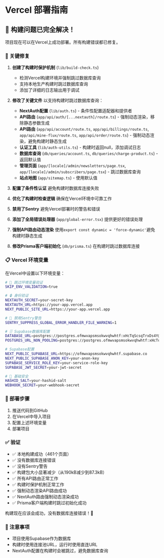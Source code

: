 # Vercel 部署指南

## 🎉 构建问题已完全解决！

项目现在可以在Vercel上成功部署。所有构建错误都已修复。

### 🔧 关键修复

1. **创建了构建时保护机制** (`lib/build-check.ts`)
   - 检测Vercel构建环境并强制跳过数据库查询
   - 支持本地生产构建时跳过数据库查询
   - 添加了详细的日志输出用于调试

2. **修改了关键文件** 以支持构建时跳过数据库查询：
   - **NextAuth配置** (`lib/auth.ts`) - 条件性配置适配器和提供者
   - **API路由** (`app/api/auth/[...nextauth]/route.ts`) - 强制动态渲染，移除静态参数生成
   - **API路由** (`app/api/account/route.ts`, `app/api/billings/route.ts`, `app/api/mine-flux/route.ts`, `app/api/order/route.ts`) - 强制动态渲染，避免构建时静态生成
   - **认证工具** (`lib/auth-utils.ts`) - 构建时返回null，添加调试日志
   - **数据库查询** (`db/queries/account.ts`, `db/queries/charge-product.ts`) - 返回默认值
   - **管理页面** (`app/[locale]/admin/newsletters/page.tsx`, `app/[locale]/admin/subscribers/page.tsx`) - 跳过数据库查询
   - **站点地图** (`app/sitemap.ts`) - 使用默认值

3. **配置了条件性认证** 避免构建时数据库连接失败
4. **优化了构建时检查逻辑** 确保在Vercel环境中可靠工作
5. **禁用了Sentry** 避免Vercel部署时的警告和错误
6. **添加了全局错误处理器** (`app/global-error.tsx`) 提供更好的错误处理
7. **强制API路由动态渲染** 使用`export const dynamic = 'force-dynamic'`避免构建时静态生成
8. **修改Prisma客户端初始化** (`db/prisma.ts`) 在构建时跳过数据库连接

### 📋 Vercel 环境变量

在Vercel中设置以下环境变量：

```bash
# 🚀 跳过环境变量验证
SKIP_ENV_VALIDATION=true

# 🔒 身份验证
NEXTAUTH_SECRET=your-secret-key
NEXTAUTH_URL=https://your-app.vercel.app
NEXT_PUBLIC_SITE_URL=https://your-app.vercel.app

# 🚫 禁用Sentry警告
SENTRY_SUPPRESS_GLOBAL_ERROR_HANDLER_FILE_WARNING=1

# 🗄️ Supabase数据库配置
DATABASE_URL=postgres://postgres.ofmwvapsmsokwvqhwhtf:xHcTqScsqTrxDs4Y@aws-0-us-east-1.pooler.supabase.com:6543/postgres?sslmode=require&pgbouncer=true
POSTGRES_URL_NON_POOLING=postgres://postgres.ofmwvapsmsokwvqhwhtf:xHcTqScsqTrxDs4Y@aws-0-us-east-1.pooler.supabase.com:5432/postgres?sslmode=require

# Supabase配置
NEXT_PUBLIC_SUPABASE_URL=https://ofmwvapsmsokwvqhwhtf.supabase.co
NEXT_PUBLIC_SUPABASE_ANON_KEY=your-anon-key
SUPABASE_SERVICE_ROLE_KEY=your-service-role-key
SUPABASE_JWT_SECRET=your-jwt-secret

# 🔑 基础安全
HASHID_SALT=your-hashid-salt
WEBHOOK_SECRET=your-webhook-secret
```

### 🚀 部署步骤

1. 推送代码到GitHub
2. 在Vercel中导入项目
3. 配置上述环境变量
4. 部署项目

### ✅ 验证

- ✅ 本地构建成功（461个页面）
- ✅ 没有数据库连接错误
- ✅ 没有Sentry警告
- ✅ 构建包大小显著减少（从190kB减少到87.3kB）
- ✅ 所有API路由正常工作
- ✅ 构建时保护机制正常工作
- ✅ 强制动态渲染API路由成功
- ✅ NextAuth路由强制动态渲染成功
- ✅ Prisma客户端构建时跳过初始化成功

构建现在应该会成功，没有数据库连接错误！🎉

### 📝 注意事项

- 项目使用Supabase作为数据库
- 构建时使用连接池URL，运行时使用直连URL
- NextAuth配置在构建时会被跳过，避免数据库查询 